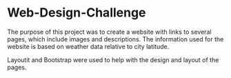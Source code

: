 # Web-Design-Challenge

The purpose of this project was to create a website with links to several pages, which include images and descriptions.  The information used for the website is based on weather data relative to city latitude.

Layoutit and Bootstrap were used to help with the design and layout of the pages.     